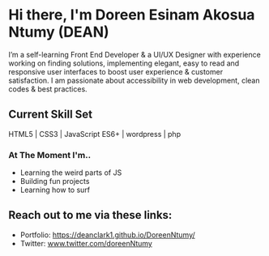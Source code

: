 # Hi there, I'm Doreen Esinam Akosua Ntumy (DEAN) 

I’m a self-learning Front End Developer & a UI/UX Designer with experience working on finding solutions, implementing elegant, easy to read and responsive user interfaces to boost user experience & customer satisfaction. I am passionate about accessibility in web development, clean codes & best practices.

## Current Skill Set
HTML5 | CSS3 | JavaScript ES6+ | wordpress | php 

### At The Moment I'm..
- Learning the weird parts of JS 
- Building fun projects
- Learning how to surf

## Reach out to me via these links:

- Portfolio: https://deanclark1.github.io/DoreenNtumy/
- Twitter: www.twitter.com/doreenNtumy
